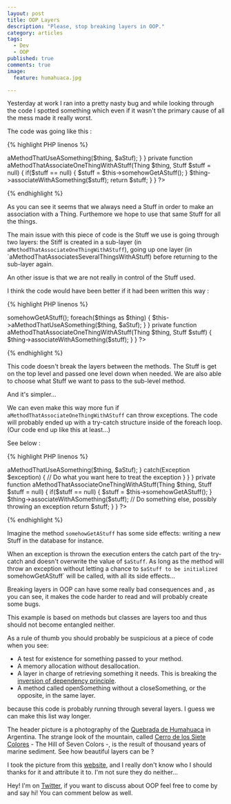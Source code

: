 ```yaml
---
layout: post
title: OOP Layers
description: "Please, stop breaking layers in OOP."
category: articles
tags:
  - Dev
  - OOP
published: true
comments: true
image:
  feature: humahuaca.jpg

---
```



Yesterday at work I ran into a pretty nasty bug and while looking through the code I spotted something which even if it wasn't the primary cause of all the mess made it really worst.

The code was going like this :


{% highlight PHP linenos %}
<?php
class AClassThatDoesSomethingWithThingsAndStuff {

    public function aMethodThatAssociatesSeveralThingsWithAStuff(array $things)
    {
        $aStuff = null;

        foreach($things as $thing)
        {
            $aStuff = $this->aMethodThatUseASomething($thing, $aStuf);
        }
    }

    private function aMethodThatAssociateOneThingWithAStuff(Thing $thing, Stuff $stuff = null)
    {
        if($stuff == null) {
            $stuff = $this->somehowGetAStuff();
        }

        $thing->associateWithASomething($stuff);

        return $stuff;
    }
}
?>
{% endhighlight %}

As you can see it seems that we always need a Stuff in order to make an association with a Thing. Furthemore we hope to use that same Stuff for all the things.

The main issue with this piece of code is the Stuff we use is going through two layers: the Stiff is created in a sub-layer (in `aMethodThatAssociateOneThingWithAStuff`), going up one layer (in `aMethodThatAssociatesSeveralThingsWithAStuff) before returning to the sub-layer again.

An other issue is that we are not really in control of the Stuff used.

I think the code would have been better if it had been written this way :

{% highlight PHP linenos %}
<?php

class AClassThatDoesSomethingWithThingsAndStuff {

    public function aMethodThatAssociatesSeveralThingsWithAStuff(array $things)
    {
        $stuff = $this->somehowGetAStuff();

        foreach($things as $thing)
        {
            $this->aMethodThatUseASomething($thing, $aStuf);
        }
    }

    private function aMethodThatAssociateOneThingWithAStuff(Thing $thing, Stuff $stuff)
    {
        $thing->associateWithASomething($stuff);

    }
}
?>
{% endhighlight %}

This code doesn't break the layers between the methods. The Stuff is get on the top level and passed one level down when needed. We are also able to choose what Stuff we want to pass to the sub-level method.

And it's simpler...


We can even make this way more fun if `aMethodThatAssociateOneThingWithAStuff` can throw exceptions.
The code will probably ended up with a try-catch structure inside of the foreach loop. (Our code end up like this at least...)

See below :


{% highlight PHP linenos %}
<?php
class AClassThatDoesSomethingWithThingsAndStuff {

    public function aMethodThatAssociatesSeveralThingsWithAStuff(array $things)
    {
        $aStuff = null;

        foreach($things as $thing)
        {
            try {
               $aStuff = $this->aMethodThatUseASomething($thing, $aStuf);
            }
            catch(Exception $exception) {
                // Do what you want here to treat the exception
            }
        }
    }

    private function aMethodThatAssociateOneThingWithAStuff(Thing $thing, Stuff $stuff = null)
    {
        if($stuff == null) {
            $stuff = $this->somehowGetAStuff();
        }

        $thing->associateWithASomething($stuff);

        // Do something else, possibly throwing an exception

        return $stuff;
    }
}

?>
{% endhighlight %}

Imagine the method `somehowGetAStuff` has some side effects: writing a new Stuff in the database for instance.

When an exception is thrown the execution enters the catch part of the try-catch and doesn't overwrite the value of `$aStuff`.
As long as the method will throw an exception without letting a chance to `$aStuff to be initialized `somehowGetAStuff` will be called, with all its side effects...

Breaking layers in OOP can have some really bad consequences and , as you can see, it makes the code harder to read and will probably create some bugs.

This example is based on methods but classes are layers too and thus should not become entangled neither.

As a rule of thumb you should probably be suspicious at a piece of code when you see:

* A test for existence for something passed to your method.
* A memory allocation without desallocation.
* A layer in charge of retrieving something it needs. This is breaking the [inversion of dependency principle](https://en.wikipedia.org/wiki/Dependency_inversion_principle).
* A method called openSomething without a closeSomething, or the opposite, in the same layer.

because this code is probably running through several layers.
I guess we can make this list way longer.

The header picture is a photography of the [Quebrada de Humahuaca](https://en.wikipedia.org/wiki/Quebrada_de_Humahuaca) in Argentina. The strange look of the mountain, called [Cerro de los Siete Colores](https://en.wikipedia.org/wiki/Cerro_de_los_Siete_Colores) - The Hill of Seven Colors -, is the result of thousand years of marine sediment. See how beautiful layers can be ?

I took the picture from this [website](http://www.toolito.com/montagnes-hornocal-colline-aux-7-couleurs-purmamarca/), and I really don't know who I should thanks for it and attribute it to. I'm not sure they do neither...

Hey! I'm on [Twitter](https://twitter.com/selrahcd), if you want to discuss about OOP feel free to come by and say hi! You can comment below as well.


